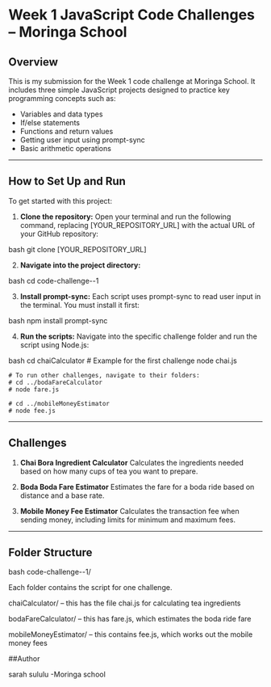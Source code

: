 # Week 1 JavaScript Code Challenges – Moringa School

## Overview

This is my submission for the Week 1 code challenge at Moringa School. It includes three simple JavaScript projects designed to practice key programming concepts such as:

- Variables and data types
- If/else statements
- Functions and return values
- Getting user input using prompt-sync
- Basic arithmetic operations

---

## How to Set Up and Run

To get started with this project:

1.  **Clone the repository:**
    Open your terminal and run the following command, replacing [YOUR_REPOSITORY_URL] with the actual URL of your GitHub repository:

    
bash
    git clone [YOUR_REPOSITORY_URL]


2.  **Navigate into the project directory:**
    
bash
    cd code-challenge--1


3.  **Install prompt-sync:**
    Each script uses prompt-sync to read user input in the terminal. You must install it first:

    
bash
    npm install prompt-sync


4.  **Run the scripts:**
    Navigate into the specific challenge folder and run the script using Node.js:

    
bash
    cd chaiCalculator # Example for the first challenge
    node chai.js

    # To run other challenges, navigate to their folders:
    # cd ../bodaFareCalculator
    # node fare.js

    # cd ../mobileMoneyEstimator
    # node fee.js


---

## Challenges

1.  **Chai Bora Ingredient Calculator**
    Calculates the ingredients needed based on how many cups of tea you want to prepare.

2.  **Boda Boda Fare Estimator**
    Estimates the fare for a boda ride based on distance and a base rate.

3.  **Mobile Money Fee Estimator**
    Calculates the transaction fee when sending money, including limits for minimum and maximum fees.

---

## Folder Structure

bash
code-challenge--1/

Each folder contains the script for one challenge.

chaiCalculator/ – this has the file chai.js for calculating tea ingredients

bodaFareCalculator/ – this has fare.js, which estimates the boda ride fare

mobileMoneyEstimator/ – this contains fee.js, which works out the mobile money fees



##Author

sarah sululu -Moringa school



